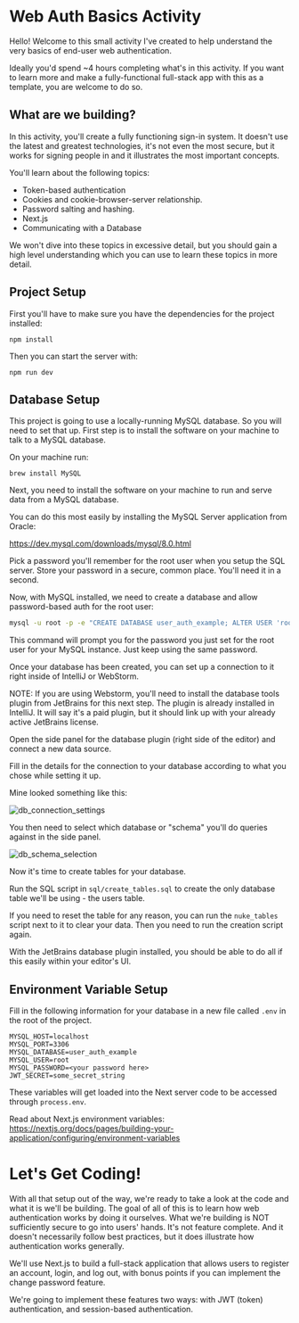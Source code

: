 # Web Auth Basics Activity

Hello! Welcome to this small activity I've created to help understand the very basics of end-user web authentication.

Ideally you'd spend ~4 hours completing what's in this activity. If you want to learn more and make a fully-functional
full-stack app with this as a template, you are welcome to do so.

## What are we building? 

In this activity, you'll create a fully functioning sign-in system. It doesn't use the latest and greatest technologies,
it's not even the most secure, but it works for signing people in and it illustrates the most important concepts. 

You'll learn about the following topics:

- Token-based authentication
- Cookies and cookie-browser-server relationship.
- Password salting and hashing.
- Next.js
- Communicating with a Database

We won't dive into these topics in excessive detail, but you should gain a high level understanding which you can 
use to learn these topics in more detail.

## Project Setup

First you'll have to make sure you have the dependencies for the project installed:

```
npm install
```

Then you can start the server with:

```
npm run dev
```

## Database Setup

This project is going to use a locally-running MySQL database. So you will need to set that up.
First step is to install the software on your machine to talk to a MySQL database.

On your machine run:

```
brew install MySQL
```

Next, you need to install the software on your machine to run and serve data from a MySQL database.

You can do this most easily by installing the MySQL Server application from Oracle: 

https://dev.mysql.com/downloads/mysql/8.0.html

Pick a password you'll remember for the root user when you setup the SQL server. 
Store your password in a secure, common place. You'll need it in a second.

Now, with MySQL installed, we need to create a database and allow password-based auth for the root user: 

```bash
mysql -u root -p -e "CREATE DATABASE user_auth_example; ALTER USER 'root'@'localhost' IDENTIFIED WITH mysql_native_password BY '<your root db user password>'"
```

This command will prompt you for the password you just set for the root user for your MySQL instance. Just keep using the same password.

Once your database has been created, you can set up a connection to it right inside of IntelliJ or WebStorm.

NOTE: If you are using Webstorm, you'll need to install the database tools plugin from JetBrains for this next step. 
The plugin is already installed in IntelliJ. It will say it's a paid plugin, but it should link up with your already active
JetBrains license.

Open the side panel for the database plugin (right side of the editor) and connect a new data source. 

Fill in the details for the connection to your database according to what you chose while setting it up.

Mine looked something like this:

![db_connection_settings](https://github.com/user-attachments/assets/bffc87a6-1570-4441-ad44-54f94a54bd2b)

You then need to select which database or "schema" you'll do queries against in the side panel.

![db_schema_selection](https://github.com/user-attachments/assets/31fc8e88-be60-4dc9-a000-cf45d99ae3f9)

Now it's time to create tables for your database.

Run the SQL script in `sql/create_tables.sql` to create the only database table we'll be using - the users table.

If you need to reset the table for any reason, you can run the `nuke_tables` script next to it to clear your data. Then you
need to run the creation script again.

With the JetBrains database plugin installed, you should be able to do all if this easily within your editor's UI.

## Environment Variable Setup

Fill in the following information for your database in a new file called `.env` in the root of the project.

```
MYSQL_HOST=localhost
MYSQL_PORT=3306
MYSQL_DATABASE=user_auth_example
MYSQL_USER=root
MYSQL_PASSWORD=<your password here>
JWT_SECRET=some_secret_string
```

These variables will get loaded into the Next server code to be accessed through `process.env`.

Read about Next.js environment variables: https://nextjs.org/docs/pages/building-your-application/configuring/environment-variables

# Let's Get Coding!

With all that setup out of the way, we're ready to take a look at the code and what it is we'll be building.
The goal of all of this is to learn how web authentication works by doing it ourselves. What we're building
is NOT sufficiently secure to go into users' hands. It's not feature complete. And it doesn't necessarily follow best practices,
but it does illustrate how authentication works generally. 

We'll use Next.js to build a full-stack application that allows users to register an account, login, and log out, with 
bonus points if you can implement the change password feature.

We're going to implement these features two ways: with JWT (token) authentication, and session-based authentication.
